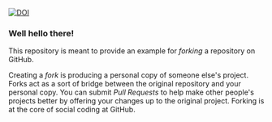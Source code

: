 [![DOI](https://zenodo.org/badge/DOI/10.5281/zenodo.10829824.svg)](https://doi.org/10.5281/zenodo.10829824)
### Well hello there!

This repository is meant to provide an example for *forking* a repository on GitHub.

Creating a *fork* is producing a personal copy of someone else's project. Forks act as a sort of bridge between the original repository and your personal copy. You can submit *Pull Requests* to help make other people's projects better by offering your changes up to the original project. Forking is at the core of social coding at GitHub.
